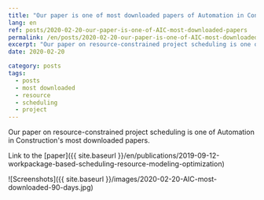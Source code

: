 ```yaml
---
title: "Our paper is one of most downloaded papers of Automation in Construction"
lang: en
ref: posts/2020-02-20-our-paper-is-one-of-AIC-most-downloaded-papers
permalink: /en/posts/2020-02-20-our-paper-is-one-of-AIC-most-downloaded-papers
excerpt: "Our paper on resource-constrained project scheduling is one of Automation in Construction's most downloaded papers"
date: 2020-02-20

category: posts
tags:
  - posts
  - most downloaded
  - resource
  - scheduling
  - project
---
```


Our paper on resource-constrained project scheduling is one of Automation in Construction's most downloaded papers.

Link to the [paper]({{ site.baseurl }}/en/publications/2019-09-12-workpackage-based-scheduling-resource-modeling-optimization)

![Screenshots]({{ site.baseurl }}/images/2020-02-20-AIC-most-downloaded-90-days.jpg)